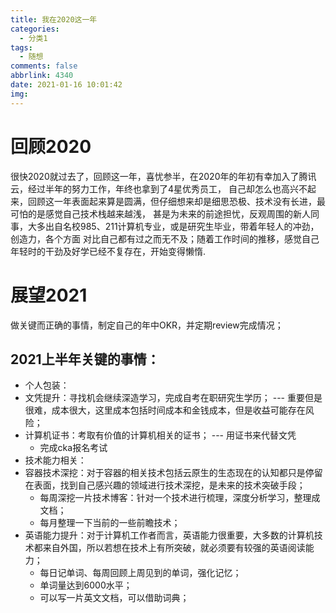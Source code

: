 ```yaml
---
title: 我在2020这一年
categories:
  - 分类1
tags:
  - 随想
comments: false
abbrlink: 4340
date: 2021-01-16 10:01:42
img:
---
```

# 回顾2020
很快2020就过去了，回顾这一年，喜忧参半，在2020年的年初有幸加入了腾讯云，经过半年的努力工作，年终也拿到了4星优秀员工，
自己却怎么也高兴不起来，回顾这一年表面起来算是圆满，但仔细想来却是细思恐极、技术没有长进，最可怕的是感觉自己技术栈越来越浅，
甚是为未来的前途担忧，反观周围的新人同事，大多出自名校985、211计算机专业，或是研究生毕业，带着年轻人的冲劲，创造力，各个方面
对比自己都有过之而无不及；随着工作时间的推移，感觉自己年轻时的干劲及好学已经不复存在，开始变得懒惰.

# 展望2021
做关键而正确的事情，制定自己的年中OKR，并定期review完成情况；

## 2021上半年关键的事情：
- 个人包装：
 - 文凭提升：寻找机会继续深造学习，完成自考在职研究生学历； --- 重要但是很难，成本很大，这里成本包括时间成本和金钱成本，但是收益可能存在风险；
 - 计算机证书：考取有价值的计算机相关的证书； --- 用证书来代替文凭
   - 完成cka报名考试
- 技术能力相关：
 - 容器技术深挖：对于容器的相关技术包括云原生的生态现在的认知都只是停留在表面，找到自己感兴趣的领域进行技术深挖，是未来的技术突破手段；
   - 每周深挖一片技术博客：针对一个技术进行梳理，深度分析学习，整理成文档；
   - 每月整理一下当前的一些前瞻技术；
 - 英语能力提升：对于计算机工作者而言，英语能力很重要，大多数的计算机技术都来自外国，所以若想在技术上有所突破，就必须要有较强的英语阅读能力；
   - 每日记单词、每周回顾上周见到的单词，强化记忆；
   - 单词量达到6000水平；
   - 可以写一片英文文档，可以借助词典；
